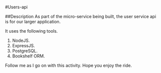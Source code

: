 #Users-api

##Description
As part of the micro-service being built, the user service api is for our larger application.

It uses the following tools.
1. NodeJS.
2. ExpressJS.
3. PostgreSQL.
4. Bookshelf ORM.

Follow me as I go on with this activity. Hope you enjoy the ride.